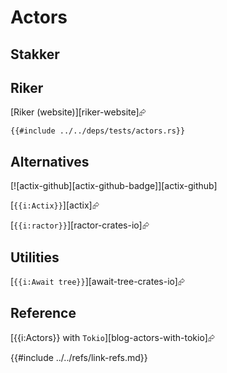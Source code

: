 # Actors

## Stakker

## Riker

[Riker (website)][riker-website]⮳

```rust,editable
{{#include ../../deps/tests/actors.rs}}
```

## Alternatives

[![actix-github][actix-github-badge]][actix-github]

[`{{i:Actix}}`][actix]⮳

[`{{i:ractor}}`][ractor-crates-io]⮳

## Utilities

[`{{i:Await tree}}`][await-tree-crates-io]⮳

## Reference

[{{i:Actors}} with `Tokio`][blog-actors-with-tokio]⮳

{{#include ../../refs/link-refs.md}}
